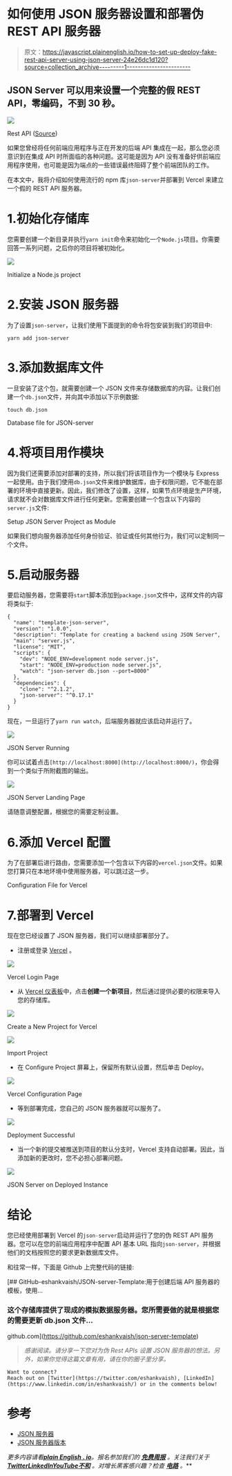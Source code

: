 # 如何使用 JSON 服务器设置和部署伪 REST API 服务器

> 原文：<https://javascript.plainenglish.io/how-to-set-up-deploy-fake-rest-api-server-using-json-server-24e26dc1d120?source=collection_archive---------1----------------------->

## JSON Server 可以用来设置一个完整的假 REST API，零编码，不到 30 秒。

![](img/438d34e0a43fefac165982ecebce7a0d.png)

Rest API ([Source](https://dataedo.com/asset/img/banners/blog/rest_api.png))

如果您曾经将任何前端应用程序与正在开发的后端 API 集成在一起，那么您必须意识到在集成 API 时所面临的各种问题。这可能是因为 API 没有准备好供前端应用程序使用，也可能是因为端点的一些错误最终阻碍了整个前端团队的工作。

在本文中，我将介绍如何使用流行的 npm 库`json-server`并部署到 Vercel 来建立一个假的 REST API 服务器。

# 1.初始化存储库

您需要创建一个新目录并执行`yarn init`命令来初始化一个`Node.js`项目。你需要回答一系列问题，之后你的项目将被初始化。

![](img/e62b46f26154817c43f65324a51b0927.png)

Initialize a Node.js project

# 2.安装 JSON 服务器

为了设置`json-server`，让我们使用下面提到的命令将包安装到我们的项目中:

```
yarn add json-server
```

# 3.添加数据库文件

一旦安装了这个包，就需要创建一个 JSON 文件来存储数据库的内容。让我们创建一个`db.json`文件，并向其中添加以下示例数据:

```
touch db.json
```

Database file for JSON-server

# 4.将项目用作模块

因为我们还需要添加对部署的支持，所以我们将该项目作为一个模块与 Express 一起使用。由于我们使用`db.json`文件来维护数据库，由于权限问题，它不能在部署的环境中直接更新。因此，我们修改了设置，这样，如果节点环境是生产环境，请求就不会对数据库文件进行任何更新。您需要创建一个包含以下内容的`server.js`文件:

Setup JSON Server Project as Module

如果我们想向服务器添加任何身份验证、验证或任何其他行为，我们可以定制同一个文件。

# 5.启动服务器

要启动服务器，您需要将`start`脚本添加到`package.json`文件中，这样文件的内容将类似于:

```
{
  "name": "template-json-server",
  "version": "1.0.0",
  "description": "Template for creating a backend using JSON Server",
  "main": "server.js",
  "license": "MIT",
  "scripts": {
    "dev": "NODE_ENV=development node server.js",
    "start": "NODE_ENV=production node server.js",
    "watch": "json-server db.json --port=8000"
  },
  "dependencies": {
    "clone": "^2.1.2",
    "json-server": "^0.17.1"
  }
}
```

现在，一旦运行了`yarn run watch`，后端服务器就应该启动并运行了。

![](img/e7787928bfa7cfb98bdda3f615163472.png)

JSON Server Running

你可以试着点击`[http://localhost:8000](http://localhost:8000/)`，你会得到一个类似于所附截图的输出。

![](img/0c3ec2df15c102090dc9270e5337d745.png)

JSON Server Landing Page

请随意调整配置，根据您的需要定制设置。

# 6.添加 Vercel 配置

为了在部署后进行路由，您需要添加一个包含以下内容的`vercel.json`文件。如果您打算只在本地环境中使用服务器，可以跳过这一步。

Configuration File for Vercel

# 7.部署到 Vercel

现在您已经设置了 JSON 服务器，我们可以继续部署部分了。

*   注册或登录 [Vercel](https://vercel.com/login) 。

![](img/63567c9a5d8db420790d6583f28a3b02.png)

Vercel Login Page

*   从 [Vercel 仪表板](https://vercel.com/dashboard)中，点击**创建一个新项目**，然后通过提供必要的权限来导入您的存储库。

![](img/3c68790b469cd03a462809f34e122ff7.png)

Create a New Project for Vercel

![](img/a1c201d14b6659a797f97f0e1a26d83f.png)

Import Project

*   在 Configure Project 屏幕上，保留所有默认设置，然后单击 Deploy。

![](img/beb27c978fc83078588a97dbb3a43105.png)

Vercel Configuration Page

*   等到部署完成，您自己的 JSON 服务器就可以服务了。

![](img/bc8d3f1e7c15c81f62e4dc7bbba383aa.png)

Deployment Successful

*   当一个新的提交被推送到项目的默认分支时，Vercel 支持自动部署。因此，当添加新的更改时，您不必担心部署问题。

![](img/ac642584e78d56a97d6b008fb2882f27.png)

JSON Server on Deployed Instance

# 结论

您已经使用部署到 Vercel 的`json-server`启动并运行了您的伪 REST API 服务器。您可以在您的前端应用程序中配置 API 基本 URL 指向`json-server`，并根据他们的文档按照您的要求更新数据库文件。

和往常一样，下面是 Github 上完整代码的链接:

[](https://github.com/eshankvaish/json-server-template) [## GitHub-eshankvaish/JSON-server-Template:用于创建后端 API 服务器的模板，使用…

### 这个存储库提供了现成的模拟数据服务器。您所需要做的就是根据您的需要更新 db.json 文件…

github.com](https://github.com/eshankvaish/json-server-template) 

> *感谢阅读。请分享一下您对为伪 Rest APIs 设置 JSON 服务器的想法。另外，如果你觉得这篇文章有用，请在你的圈子里分享。*

```
Want to connect?
Reach out on [Twitter](https://twitter.com/eshankvaish), [LinkedIn](https://www.linkedin.com/in/eshankvaish/) or in the comments below!
```

# 参考

*   [JSON 服务器](https://www.npmjs.com/package/json-server)
*   [JSON 服务器版本](https://github.com/kitloong/json-server-vercel)

*更多内容请看*[***plain English . io***](https://plainenglish.io/)*。报名参加我们的* [***免费周报***](http://newsletter.plainenglish.io/) *。关注我们关于*[***Twitter***](https://twitter.com/inPlainEngHQ)[***LinkedIn***](https://www.linkedin.com/company/inplainenglish/)*[***YouTube***](https://www.youtube.com/channel/UCtipWUghju290NWcn8jhyAw)*[***不和***](https://discord.gg/GtDtUAvyhW) *。对增长黑客感兴趣？检查* [***电路***](https://circuit.ooo/) *。***